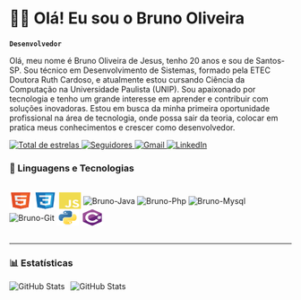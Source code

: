 # 👨‍💻 Olá! Eu sou o Bruno Oliveira

**`Desenvolvedor`**

Olá, meu nome é Bruno Oliveira de Jesus, tenho 20 anos e sou de Santos-SP. Sou técnico em Desenvolvimento de Sistemas, formado pela ETEC Doutora Ruth Cardoso, e atualmente estou cursando Ciência da Computação na Universidade Paulista (UNIP).
Sou apaixonado por tecnologia e tenho um grande interesse em aprender e contribuir com soluções inovadoras. Estou em busca da minha primeira oportunidade profissional na área de tecnologia, onde possa sair da teoria, colocar em pratica meus conhecimentos e crescer como desenvolvedor. 

<p align="left">
    <a href="https://github.com/BrunoBg1?tab=repositories&sort=stargazers">
        <img 
            alt="Total de estrelas" 
            title="Total de estrelas GitHub" 
            src="https://custom-icon-badges.demolab.com/github/stars/BrunoBg1?color=55960c&style=for-the-badge&labelColor=488207&logo=star&label=estrelas"
        />
    </a>
    <a href="https://github.com/BrunoBg1?tab=followers">
        <img 
            alt="Seguidores" 
            title="Me siga no GitHub" 
            src="https://custom-icon-badges.demolab.com/github/followers/BrunoBg1?color=236ad3&labelColor=1155ba&style=for-the-badge&logo=github&label=Seguidores&logoColor=white"
        />
    </a>
    <a href="mailto:oliveira30rs@gmail.com">
        <img 
            alt="Gmail" 
            title="Enviar e-mail via Gmail"
            src="https://custom-icon-badges.demolab.com/badge/Gmail-%23E05D44.svg?logo=mail&logoColor=white&style=for-the-badge&labelColor=CE4630"
        />
    </a>
    <a href="https://www.linkedin.com/in/bruno-oliveira-4504a4225/" target="_blank" rel="noopener noreferrer">
        <img 
            alt="LinkedIn" 
            title="Visite meu perfil no LinkedIn"
            src="https://custom-icon-badges.demolab.com/badge/LinkedIn-%230A66C2.svg?logo=linkedin&logoColor=white&style=for-the-badge&labelColor=0072b1"
        />
    </a>
    
</p>

### 🤖 Linguagens e Tecnologias

<div style="display: inline_block"><br>
  <img align="center" alt="Bruno-HTML" height="30" width="40" src="https://raw.githubusercontent.com/devicons/devicon/master/icons/html5/html5-original.svg">
  <img align="center" alt="Bruno-CSS" height="30" width="40" src="https://raw.githubusercontent.com/devicons/devicon/master/icons/css3/css3-original.svg">
  <img align="center" alt="Bruno-Js" height="30" width="40" src="https://raw.githubusercontent.com/devicons/devicon/master/icons/javascript/javascript-plain.svg">
  <img align="center" alt="Bruno-Java" height="30" width="40" src="https://cdn.jsdelivr.net/gh/devicons/devicon@latest/icons/java/java-original.svg">
  <img align="center" alt="Bruno-Php" height="30" width="40" src="https://cdn.jsdelivr.net/gh/devicons/devicon@latest/icons/php/php-original.svg">
  <img align="center" alt="Bruno-Mysql" height="30" width="40" src="https://cdn.jsdelivr.net/gh/devicons/devicon@latest/icons/mysql/mysql-original.svg">
  <img align="center" alt="Bruno-Git" height="30" width="40" src="https://cdn.jsdelivr.net/gh/devicons/devicon@latest/icons/git/git-original.svg">
  <img align="center" alt="Bruno-Python" height="30" width="40" src="https://raw.githubusercontent.com/devicons/devicon/master/icons/python/python-original.svg">
  <img align="center" alt="Bruno-Csharp" height="30" width="40" src="https://raw.githubusercontent.com/devicons/devicon/master/icons/csharp/csharp-original.svg">
</div>
<br>


---



### 📊 Estatísticas

<p>
  <img 
    align="left" 
    alt="GitHub Stats" 
    height="150" 
    style="padding-right: 10px;" 
    src="https://github-readme-stats.vercel.app/api?username=BrunoOliveira&show_icons=true&theme=tokyonight&include_all_commits=true&locale=pt-br" 
  />

<img 
      align="left" 
      alt="GitHub Stats" 
      height="150" 
      src="https://github-readme-stats.vercel.app/api/top-langs/?username=BrunoBg1&theme=tokyonight&layout=compact&custom_title=Tecnologias&langs_count=9" 
  />

</p>
